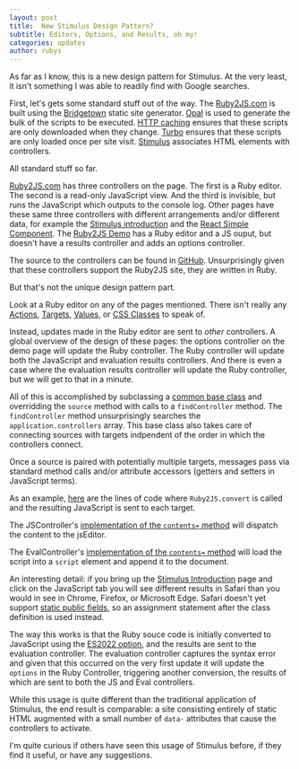 ```yaml
---
layout: post
title:  New Stimulus Design Pattern?
subtitle: Editors, Options, and Results, oh my!
categories: updates
author: rubys
---
```


As far as I know, this is a new design pattern for Stimulus.  At the very
least, it isn't something I was able to readily find with Google searches.

First, let's gets some standard stuff out of the way.  The
[Ruby2JS.com](https://ruby2js.com) is built using the
[Bridgetown](https://www.bridgetownrb.com/) static site generator.  [Opal](opal)
is used to generate the bulk of the scripts to be executed.  [HTTP
caching](https://developer.mozilla.org/en-US/docs/Web/HTTP/Caching) ensures
that these scripts are only downloaded when they change.  [Turbo](Turbo)
ensures that these scripts are only loaded once per site visit.
[Stimulus](Stimulus) associates HTML elements with controllers.

All standard stuff so far.

[Ruby2JS.com](https://ruby2js.com) has three controllers on the page.  The
first is a Ruby editor.  The second is a read-only JavaScript view.  And the
third is invisible, but runs the JavaScript which outputs to the console log.
Other pages have these same three controllers with different arrangements
and/or different data, for example the [Stimulus
introduction](https://www.ruby2js.com/examples/stimulus/) and the [React Simple
Component](https://www.ruby2js.com/examples/stimulus/).  The [Ruby2JS
Demo](https://www.ruby2js.com/demo) has a Ruby editor and a JS ouput, but
doesn't have a results controller and adds an options controller.

The source to the controllers can be found in
[GitHub](https://github.com/ruby2js/ruby2js/tree/master/demo/controllers).
Unsurprisingly given that these controllers support the Ruby2JS site, they are
written in Ruby.

But that's not the unique design pattern part.

Look at a Ruby editor on any of the pages mentioned.  There isn't really any
[Actions](https://stimulus.hotwire.dev/reference/actions),
[Targets](https://stimulus.hotwire.dev/reference/targets),
[Values](https://stimulus.hotwire.dev/reference/values), or [CSS
Classes](https://stimulus.hotwire.dev/reference/css-classes) to speak of.

Instead, updates made in the Ruby editor are sent to *other* controllers.
A global overview of the design of these pages: the options controller on the
demo page will update the  Ruby controller.  The Ruby controller will update
both the JavaScript and evaluation results controllers.  And there is even a
case where the evaluation results controller will update the Ruby controller,
but we will get to that in a minute.

All of this is accomplished by subclassing a [common base
class](https://github.com/ruby2js/ruby2js/blob/master/demo/livedemo.js.rb) and
overridding the `source` method with calls to a `findController` method.  The
`findController` method unsurprisingly searches the `application.controllers`
array.  This base class also takes care of connecting sources with targets
indpendent of the order in which the controllers connect.

Once a source is paired with potentially multiple targets, messages pass via
standard method calls and/or attribute accessors (getters and setters in
JavaScript terms).

As an example,
[here](https://github.com/ruby2js/ruby2js/blob/master/demo/controllers/ruby_controller.js.rb#L96)
are the lines of code where `Ruby2JS.convert` is called and the resulting JavaScript is sent to each target.

The JSController's [implementation of the `contents=`
method](https://github.com/ruby2js/ruby2js/blob/91f75c3b83026bb0027c6fb390dafdd15a6ab6a9/demo/controllers/js_controller.js.rb#L38)
will dispatch the content to the jsEditor.

The EvalController's [implementation of the `contents=`
method](https://github.com/ruby2js/ruby2js/blob/master/demo/controllers/eval_controller.js.rb)
will load the script into a `script` element and append it to the document.

An interesting detail: if you bring up the [Stimulus
Introduction](https://www.ruby2js.com/examples/stimulus/) page and click on the
JavaScript tab you will see different results in Safari than you would in see
in Chrome, Firefox, or Microsoft Edge.  Safari doesn't yet support [static
public fields](https://github.com/tc39/proposal-static-class-features), so an
assignment statement after the class definition is used instead.

The way this works is that the Ruby souce code is initially converted to
JavaScript using the [ES2022
option](https://www.ruby2js.com/docs/eslevels#es2022-support), and the results
are sent to the evaluation controller.  The evaluation controller captures the
syntax error and given that this occurred on the very first update it will
update the `options` in the Ruby Controller, triggering another conversion, the
results of which are sent to both the JS and Eval controllers.

While this usage is quite different than the traditional application of
Stimulus, the end result is comparable: a site consisting entirely of static
HTML augmented with a small number of `data-` attributes that cause the
controllers to activate.

I'm quite curious if others have seen this usage of Stimulus before, if they
find it useful, or have any suggestions.
